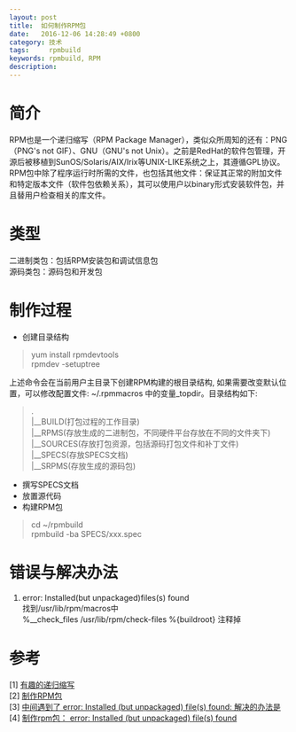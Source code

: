 ```yaml
---
layout: post
title:  如何制作RPM包
date:   2016-12-06 14:28:49 +0800
category: 技术
tags:     rpmbuild
keywords: rpmbuild, RPM
description: 
---
```

# 简介   
RPM也是一个递归缩写（RPM Package Manager），类似众所周知的还有：PNG（PNG's not GIF）、GNU（GNU's not Unix）。之前是RedHat的软件包管理，开源后被移植到SunOS/Solaris/AIX/Irix等UNIX-LIKE系统之上，其遵循GPL协议。   
RPM包中除了程序运行时所需的文件，也包括其他文件：保证其正常的附加文件和特定版本文件（软件包依赖关系），其可以使用户以binary形式安装软件包，并且替用户检查相关的库文件。      

# 类型    
二进制类包：包括RPM安装包和调试信息包    
源码类包：源码包和开发包     

# 制作过程    
- 创建目录结构    
> yum install rpmdevtools      
> rpmdev -setuptree          

上述命令会在当前用户主目录下创建RPM构建的根目录结构, 如果需要改变默认位置，可以修改配置文件: ~/.rpmmacros 中的变量_topdir。目录结构如下:                 
> .     
> |__BUILD(打包过程的工作目录)    
> |__RPMS(存放生成的二进制包，不同硬件平台存放在不同的文件夹下)    
> |__SOURCES(存放打包资源，包括源码打包文件和补丁文件)     
> |__SPECS(存放SPECS文档)    
> |__SRPMS(存放生成的源码包)     

- 撰写SPECS文档      
- 放置源代码    
- 构建RPM包     
> cd ~/rpmbuild    
> rpmbuild -ba SPECS/xxx.spec     

# 错误与解决办法         
1. error: Installed(but unpackaged)files(s) found     
找到/usr/lib/rpm/macros中     
%__check_files     /usr/lib/rpm/check-files %{buildroot}   注释掉    

# 参考     
[1] [有趣的递归缩写](http://www.cnblogs.com/wonderow/archive/2005/07/09/189523.html)     
[2] [制作RPM包](https://segmentfault.com/a/1190000002539129)     
[3] [中间遇到了 error: Installed (but unpackaged) file(s) found: 解决的办法是](http://blog.sina.com.cn/s/blog_467eb8ca010008p3.html)     
[4] [制作rpm包： error: Installed (but unpackaged) file(s) found](http://blog.sina.com.cn/s/blog_467eb8ca010008p0.html)     



